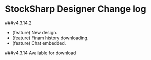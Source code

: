 StockSharp Designer Change log
========================
###v4.3.14.2
* (feature) New design.
* (feature) Finam history downloading.
* (feature) Chat embedded.

###v4.3.14
Available for download